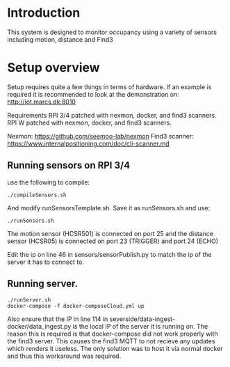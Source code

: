 # Introduction
This system is designed to monitor occupancy using a variety of sensors including motion, distance and Find3

# Setup overview
Setup requires quite a few things in terms of hardware. If an example is required it is recommended to look at the demonstration on: http://iot.marcs.dk:8010

Requirements
RPI 3/4 patched with nexmon, docker, and find3 scanners.
RPI W patched with nexmon, docker, and find3 scanners.

Nexmon: https://github.com/seemoo-lab/nexmon
Find3 scanner: https://www.internalpositioning.com/doc/cli-scanner.md

## Running sensors on RPI 3/4
use the following to compile:
```
./compileSensors.sh
```
And modify runSensorsTemplate.sh. Save it as runSensors.sh and use:
```
./runSensors.sh
```
The motion sensor (HCSR501) is connected on port 25 and the distance sensor (HCSR05) is connected on port 23 (TRIGGER) and port 24 (ECHO)

Edit the ip on line 46 in sensors/sensorPublish.py to match the ip of the server it has to connect to.

## Running server.
```
./runServer.sh
docker-compose -f docker-composeCloud.yml up
```

Also ensure that the IP in line 114 in severside/data-ingest-docker/data_ingest.py is the local IP of the server it is running on. The reason this is required is that docker-compose did not work properly with the find3 server. This causes the find3 MQTT to not recieve any updates which renders it useless. The only solution was to host it via normal docker and thus this workaround was required.

